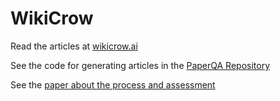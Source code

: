 # WikiCrow

Read the articles at [wikicrow.ai](https://wikicrow.ai)

See the code for generating articles in the [PaperQA Repository](https://github.com/Future-House/paper-qa)

See the [paper about the process and assessment](https://paper.wikicrow.ai)
